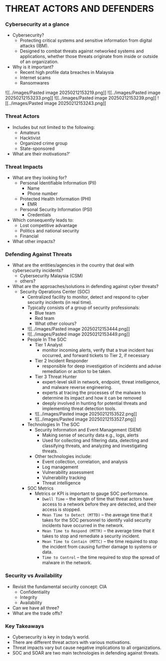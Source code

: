 # THREAT ACTORS AND DEFENDERS

### Cybersecurity at a glance
- Cybersecurity?
	- Protecting critical systems and sensitive information from digital attacks (IBM). 
	- Designed to combat threats against networked systems and applications, whether those threats originate from inside or outside of an organization.
- Why is it important?
	- Recent high profile data breaches in Malaysia
	- Internet scams
	- Ransomwares

 ![[../images/Pasted image 20250212153219.png]]
 ![[../images/Pasted image 20250212153233.png]]
 ![[../images/Pasted image 20250212153239.png]]
 ![[../images/Pasted image 20250212153243.png]]

### Threat Actors
- Includes but not limited to the following:
	- Amateurs
	- Hacktivist
	- Organized crime group
	- State-sponsored
- What are their motivations?'

### Threat Impacts
- What are they looking for?
	- Personal Identifiable Information (PII)
		- Name
		- Phone number
	- Protected Health Information (PHI)
		- EMR
	- Personal Security Information (PSI)
		- Credentials
- Which consequently leads to:
	- Lost competitive advantage
	- Politics and national security
	- Financial
- What other impacts?

### Defending Against Threats
- What are the entities/agencies in the country that deal with cybersecurity incidents?
	- Cybersecurity Malaysia (CSM)
	- others?
- What are the approaches/solutions in defending against cyber threats?
	- Security Operations Center (SOC)
		- Centralized facility to monitor, detect and respond to cyber security incidents (in real time).
		- Typically consists of a group of security professionals:
			- Blue team
			- Red team
			- What other colours?
		- ![[../images/Pasted image 20250212153444.png]]
		- ![[../images/Pasted image 20250212153449.png]]
		- People In The SOC
			- Tier 1 Analyst
				- monitor incoming alerts, verify that a true incident has occurred, and forward tickets to Tier 2, if necessary
			- Tier 2 Incident Responder
				- responsible for deep investigation of incidents and advise remediation or action to be taken.
			- Tier 3 Threat Hunter
				- expert-level skill in network, endpoint, threat intelligence, and malware reverse engineering.
				- experts at tracing the processes of the malware to determine its impact and how it can be removed
				- deeply involved in hunting for potential threats and implementing threat detection tools.
			- ![[../images/Pasted image 20250212153522.png]]
			- ![[../images/Pasted image 20250212153527.png]]
		- Technologies In The SOC
			- Security Information and Event Management (SIEM)
				- Making sense of security data e.g., logs, alerts
				- Used for collecting and filtering data, detecting and classifying threats, and analyzing and investigating threats.
			- Other technologies include:
				- Event collection, correlation, and analysis
				- Log management
				- Vulnerability assessment
				- Vulnerability tracking
				- Threat intelligence
		- SOC Metrics
			- Metrics or KPI is important to gauge SOC performance.
				- `Dwell Time` – the length of time that threat actors have access to a network before they are detected, and their access is stopped.
				- `Mean Time to Detect (MTTD)` – the average time that it takes for the SOC personnel to identify valid security incidents have occurred in the network.
				- `Mean Time to Respond (MTTR)` – the average time that it takes to stop and remediate a security incident.
				- `Mean Time to Contain (MTTC)` – the time required to stop the incident from causing further damage to systems or data.
				- `Time to Control` – the time required to stop the spread of malware in the network.


### Security vs Availability
- Revisit the fundamental security concept: CIA
	- Confidentiality
	- Integrity
	- Availability
- Can we have all three?
- What are the trade offs?

### Key Takeaways
- Cybersecurity is key in today’s world.
- There are different threat actors with various motivations.
- Threat impacts vary but cause negative implications to all organizations.
- SOC and SOAR are two main technologies in defending against threats.




















